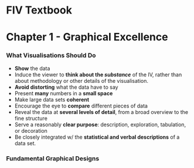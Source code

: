 # FIV Textbook

# Chapter 1  - Graphical Excellence

### What Visualisations Should Do

- **Show** the data
- Induce the viewer to **think about the *substance*** of the IV, rather than about methodology or other details of the visualisation.
- **Avoid distorting** what the data have to say
- Present **many** numbers in a **small space**
- Make large data sets **coherent**
- Encourage the eye to **compare** different pieces of data
- Reveal the data at **several levels of detail**, from a broad overview to the fine structure
- Serve a reasonably **clear purpose**: description, exploration, tabulation, or decoration
- Be closely integrated w/ the **statistical and verbal descriptions** of a data set.



### Fundamental Graphical Designs